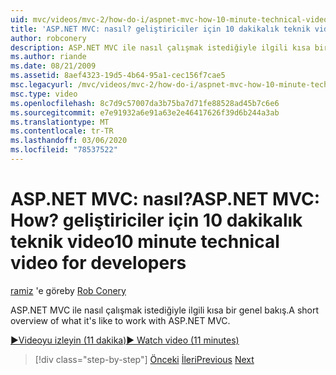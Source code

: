 ```yaml
---
uid: mvc/videos/mvc-2/how-do-i/aspnet-mvc-how-10-minute-technical-video-for-developers
title: 'ASP.NET MVC: nasıl? geliştiriciler için 10 dakikalık teknik video | Microsoft Docs'
author: robconery
description: ASP.NET MVC ile nasıl çalışmak istediğiyle ilgili kısa bir genel bakış.
ms.author: riande
ms.date: 08/21/2009
ms.assetid: 8aef4323-19d5-4b64-95a1-cec156f7cae5
msc.legacyurl: /mvc/videos/mvc-2/how-do-i/aspnet-mvc-how-10-minute-technical-video-for-developers
msc.type: video
ms.openlocfilehash: 8c7d9c57007da3b75ba7d71fe88528ad45b7c6e6
ms.sourcegitcommit: e7e91932a6e91a63e2e46417626f39d6b244a3ab
ms.translationtype: MT
ms.contentlocale: tr-TR
ms.lasthandoff: 03/06/2020
ms.locfileid: "78537522"
---
```

# <a name="aspnet-mvc-how-10-minute-technical-video-for-developers"></a><span data-ttu-id="f1cd7-104">ASP.NET MVC: nasıl?</span><span class="sxs-lookup"><span data-stu-id="f1cd7-104">ASP.NET MVC: How?</span></span> <span data-ttu-id="f1cd7-105">geliştiriciler için 10 dakikalık teknik video</span><span class="sxs-lookup"><span data-stu-id="f1cd7-105">10 minute technical video for developers</span></span>

<span data-ttu-id="f1cd7-106">[ramiz](https://github.com/robconery) 'e göre</span><span class="sxs-lookup"><span data-stu-id="f1cd7-106">by [Rob Conery](https://github.com/robconery)</span></span>

<span data-ttu-id="f1cd7-107">ASP.NET MVC ile nasıl çalışmak istediğiyle ilgili kısa bir genel bakış.</span><span class="sxs-lookup"><span data-stu-id="f1cd7-107">A short overview of what it's like to work with ASP.NET MVC.</span></span>

[<span data-ttu-id="f1cd7-108">&#9654;Videoyu izleyin (11 dakika)</span><span class="sxs-lookup"><span data-stu-id="f1cd7-108">&#9654; Watch video (11 minutes)</span></span>](https://channel9.msdn.com/Blogs/ASP-NET-Site-Videos/aspnet-mvc-how-10-minute-technical-video-for-developers)

> [!div class="step-by-step"]
> <span data-ttu-id="f1cd7-109">[Önceki](why-aspnet-mvc-3-minute-overview-video-for-decision-makers.md)
> [İleri](how-do-i-return-json-formatted-data-for-an-ajax-call-in-an-aspnet-mvc-web-application.md)</span><span class="sxs-lookup"><span data-stu-id="f1cd7-109">[Previous](why-aspnet-mvc-3-minute-overview-video-for-decision-makers.md)
[Next](how-do-i-return-json-formatted-data-for-an-ajax-call-in-an-aspnet-mvc-web-application.md)</span></span>
